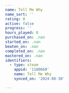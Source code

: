 ```yaml
---
name: Tell Me Why
name_sort: ''
rating: 0
active: false
progress: ''
hours_played: 0
purchased_on: .nan
started_on: .nan
beaten_on: .nan
completed_on: .nan
mastered_on: .nan
identifiers:
  - type: steam
    appid: '1180660'
    name: Tell Me Why
    synced_on: '2024-08-30'

---
```

